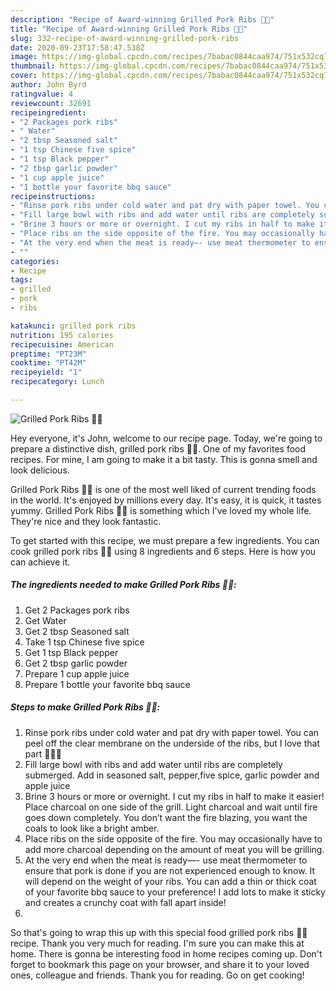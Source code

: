```yaml
---
description: "Recipe of Award-winning Grilled Pork Ribs 🐖🐖"
title: "Recipe of Award-winning Grilled Pork Ribs 🐖🐖"
slug: 332-recipe-of-award-winning-grilled-pork-ribs
date: 2020-09-23T17:58:47.538Z
image: https://img-global.cpcdn.com/recipes/7babac0844caa974/751x532cq70/grilled-pork-ribs-🐖🐖-recipe-main-photo.jpg
thumbnail: https://img-global.cpcdn.com/recipes/7babac0844caa974/751x532cq70/grilled-pork-ribs-🐖🐖-recipe-main-photo.jpg
cover: https://img-global.cpcdn.com/recipes/7babac0844caa974/751x532cq70/grilled-pork-ribs-🐖🐖-recipe-main-photo.jpg
author: John Byrd
ratingvalue: 4
reviewcount: 32691
recipeingredient:
- "2 Packages pork ribs"
- " Water"
- "2 tbsp Seasoned salt"
- "1 tsp Chinese five spice"
- "1 tsp Black pepper"
- "2 tbsp garlic powder"
- "1 cup apple juice"
- "1 bottle your favorite bbq sauce"
recipeinstructions:
- "Rinse pork ribs under cold water and pat dry with paper towel. You can peel off the clear membrane on the underside of the ribs, but I love that part 💁🏽‍♀️"
- "Fill large bowl with ribs and add water until ribs are completely submerged. Add in seasoned salt, pepper,five spice, garlic powder and apple juice"
- "Brine 3 hours or more or overnight. I cut my ribs in half to make it easier! Place charcoal on one side of the grill. Light charcoal and wait until fire goes down completely. You don’t want the fire blazing, you want the coals to look like a bright amber."
- "Place ribs on the side opposite of the fire. You may occasionally have to add more charcoal depending on the amount of meat you will be grilling."
- "At the very end when the meat is ready—- use meat thermometer to ensure that pork is done if you are not experienced enough to know. It will depend on the weight of your ribs. You can add a thin or thick coat of your favorite bbq sauce to your preference! I add lots to make it sticky and creates a crunchy coat with fall apart inside!"
- ""
categories:
- Recipe
tags:
- grilled
- pork
- ribs

katakunci: grilled pork ribs 
nutrition: 195 calories
recipecuisine: American
preptime: "PT23M"
cooktime: "PT42M"
recipeyield: "1"
recipecategory: Lunch

---
```



![Grilled Pork Ribs 🐖🐖](https://img-global.cpcdn.com/recipes/7babac0844caa974/751x532cq70/grilled-pork-ribs-🐖🐖-recipe-main-photo.jpg)

Hey everyone, it's John, welcome to our recipe page. Today, we're going to prepare a distinctive dish, grilled pork ribs 🐖🐖. One of my favorites food recipes. For mine, I am going to make it a bit tasty. This is gonna smell and look delicious.

Grilled Pork Ribs 🐖🐖 is one of the most well liked of current trending foods in the world. It's enjoyed by millions every day. It's easy, it is quick, it tastes yummy. Grilled Pork Ribs 🐖🐖 is something which I've loved my whole life. They're nice and they look fantastic.




To get started with this recipe, we must prepare a few ingredients. You can cook grilled pork ribs 🐖🐖 using 8 ingredients and 6 steps. Here is how you can achieve it.

<!--inarticleads1-->

##### The ingredients needed to make Grilled Pork Ribs 🐖🐖:

1. Get 2 Packages pork ribs
1. Get  Water
1. Get 2 tbsp Seasoned salt
1. Take 1 tsp Chinese five spice
1. Get 1 tsp Black pepper
1. Get 2 tbsp garlic powder
1. Prepare 1 cup apple juice
1. Prepare 1 bottle your favorite bbq sauce




<!--inarticleads2-->

##### Steps to make Grilled Pork Ribs 🐖🐖:

1. Rinse pork ribs under cold water and pat dry with paper towel. You can peel off the clear membrane on the underside of the ribs, but I love that part 💁🏽‍♀️
1. Fill large bowl with ribs and add water until ribs are completely submerged. Add in seasoned salt, pepper,five spice, garlic powder and apple juice
1. Brine 3 hours or more or overnight. I cut my ribs in half to make it easier! Place charcoal on one side of the grill. Light charcoal and wait until fire goes down completely. You don’t want the fire blazing, you want the coals to look like a bright amber.
1. Place ribs on the side opposite of the fire. You may occasionally have to add more charcoal depending on the amount of meat you will be grilling.
1. At the very end when the meat is ready—- use meat thermometer to ensure that pork is done if you are not experienced enough to know. It will depend on the weight of your ribs. You can add a thin or thick coat of your favorite bbq sauce to your preference! I add lots to make it sticky and creates a crunchy coat with fall apart inside!
1. 




So that's going to wrap this up with this special food grilled pork ribs 🐖🐖 recipe. Thank you very much for reading. I'm sure you can make this at home. There is gonna be interesting food in home recipes coming up. Don't forget to bookmark this page on your browser, and share it to your loved ones, colleague and friends. Thank you for reading. Go on get cooking!
